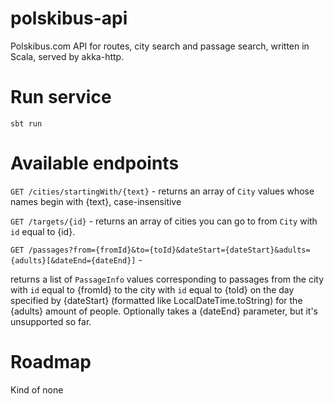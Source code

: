 # polskibus-api
Polskibus.com API for routes, city search and passage search, written in Scala, served by akka-http.

# Run service

`sbt run`

# Available endpoints

`GET /cities/startingWith/{text}` - returns an array of `City` values whose names begin with {text}, case-insensitive

`GET /targets/{id}` - returns an array of cities you can go to from `City` with `id` equal to {id}.

`GET /passages?from={fromId}&to={toId}&dateStart={dateStart}&adults={adults}[&dateEnd={dateEnd}]` - 

returns a list of `PassageInfo` values corresponding to passages from the city with `id` equal to {fromId} to the city with `id` equal to {toId} on the day specified by {dateStart} (formatted like LocalDateTime.toString) for the {adults} amount of people. Optionally takes a {dateEnd} parameter, but it's unsupported so far.
    
# Roadmap
Kind of none
